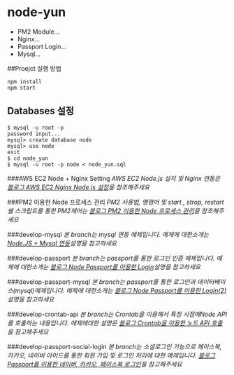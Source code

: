 # node-yun

* PM2 Module...
* Nginx...
* Passport Login...
* Mysql...


##Proejct 실행 방법

```
npm install
npm start
```
## Databases 설정
```
$ mysql -u root -p
password input...
mysql> create database node
mysql> use node
exit
$ cd node_yun
$ mysql -u root -p node < node_yun.sql
```


###AWS EC2 Node + Nginx Setting
*AWS EC2 Node.js 설치 및 Nginx 연동은 [블로그 AWS EC2 Nginx Node.js 설정](https://brunch.co.kr/@cheese10yun/3)을 참조해주세요*

###PM2 이용한 Node 프로세스 관리
*PM2 사용법, 명령어 및 start , strop, restart 쉘 스크립트를 통한 PM2제어는 [블로그 PM2 이용한 Node 프로세스 관리](https://brunch.co.kr/@cheese10yun/13)을 참조해주세요*


###develop-mysql
*본 branch는 mysql 연동 예제입니다. 예제에 대한소개는 [Node.JS + Mysql 연동](https://brunch.co.kr/@cheese10yun/14)설명을 참고하세요*

###develop-passport
*본 branch는 passport를 통한 로그인 인증 예제입니다. 예제에 대한소개는 [블로그 Node Passport를 이용한 Login](https://brunch.co.kr/@cheese10yun/12)설명을 참고하세요*

###develop-passport-mysql
*본 branch는 passport를 통한 로그인과 데이터베이스(mysql)예제입니다. 예제애 대한소개는 [블로그 Node Passport를 이용한 Login(2)](https://brunch.co.kr/@cheese10yun/15)설명을 참고하세요*

###develop-crontab-api
*본 branch는 Crontab을 이용해서 특정 시점에Node API를 호출하는 내용입니다. 에제에대한 설명은 [블로그 Crontab을 이용한 노드 API 호출](http://engineeryun.tistory.com/entry/Crontab%EC%9D%84-%EC%9D%B4%EC%9A%A9%ED%95%9C-%EB%85%B8%EB%93%9C-API-%ED%98%B8%EC%B6%9C)을 참고해주세요*

###develop-passport-social-login
*본 branch는 소셜로그인 기능으로 페이스북, 카카오, 네이버 아이드를 통한 회원 가입 및 로그인 처리에 대한 예제입니다. [블로그 Passport를 이용한 네이버, 카카오, 페이스북 로그인](http://engineeryun.tistory.com/entry/Passport%EB%A5%BC-%EC%9D%B4%EC%9A%A9%ED%95%9C-%EB%84%A4%EC%9D%B4%EB%B2%84-%EC%B9%B4%EC%B9%B4%EC%98%A4-%ED%8E%98%EC%9D%B4%EC%8A%A4%EB%B6%81-%EB%A1%9C%EA%B7%B8%EC%9D%B8)을 참고해주세요*